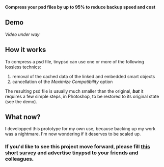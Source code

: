 **Compress your psd files by up to 95% to reduce backup speed and cost**

## Demo

*Video under way*

## How it works

To compress a psd file, tinypsd can use one or more of the following lossless technics:
1. removal of the cached data of the linked and embedded smart objects
2. cancellation of the *Maximize Compatibility* option

The resulting psd file is usually much smaller than the original, ***but*** it requires a few simple steps, in Photoshop, to be restored to its original state (see the  demo).

## What now?

I developped this prototype for my own use, because backing up my work was a nightmare. I'm now wondering if it deserves to be scaled up. 

### If you'd like to see this project move forward, please fill [this short survey](https://docs.google.com/forms/d/e/1FAIpQLSdJUtbC4O7cmTQv2qjXZBuEoTOqfjzADHgMOqzgrqqjuWNCdg/viewform?usp=sf_link) and advertise tinypsd to your friends and colleagues.

